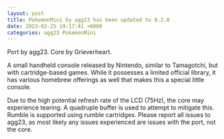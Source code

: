 ```yaml
---
layout: post
title: PokemonMini by agg23 has been updated to 0.2.0
date: 2023-02-25 19:17:41 +0000
categories: agg23 PokemonMini
---
```

Port by agg23. Core by Grieverheart.

A small handheld console released by Nintendo, similar to Tamagotchi, but with cartridge-based games. While it possesses a limited official library, it has various homebrew offerings as well that makes this a special little console.

Due to the high potential refresh rate of the LCD (75Hz), the core may experience tearing. A quadruple buffer is used to attempt to mitigate this. Rumble is supported using rumble cartridges. Please report all issues to agg23, as most likely any issues experienced are issues with the port, not the core.
